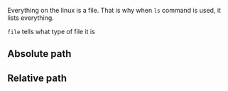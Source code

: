 Everything on the linux is a file. That is why when `ls` command is used, it lists everything.

`file` tells what type of file it is

## Absolute path
## Relative path
